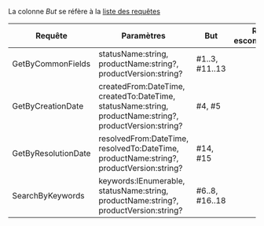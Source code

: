 La colonne *But* se réfère à la [liste des requêtes](./Liste%20des%20requêtes.md)

| Requête | Paramètres | But | Résultat escompté/obtenu | Commentaires |
|---------|------------|-----|--------------------------|--------------|
| GetByCommonFields | statusName:string, productName:string?, productVersion:string? | #1..3, #11..13 |  |  |
| GetByCreationDate | createdFrom:DateTime, createdTo:DateTime, statusName:string, productName:string?, productVersion:string? | #4, #5 |  | Importe GetByCommonFields |
| GetByResolutionDate | resolvedFrom:DateTime, resolvedTo:DateTime, productName:string?, productVersion:string? | #14, #15 |  | Importe GetByCommonFields |
| SearchByKeywords | keywords:IEnumerable<string>, statusName:string, productName:string?, productVersion:string? | #6..8, #16..18 |  | Importe GetByCommonFields et définit l'utilitaire `IEnumerable<Ticket> FilterByKeywords(IQueryable<Ticket> set, IEnumerable<string> keywords)` |